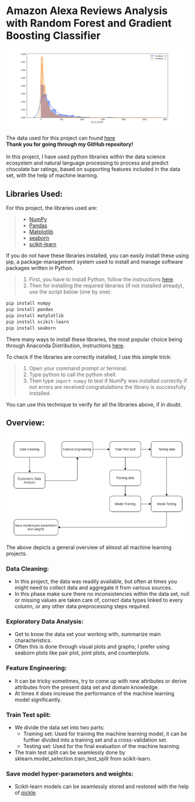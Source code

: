 # Amazon Alexa Reviews Analysis with Random Forest and Gradient Boosting Classifier

![plot](distplot.JPG) <br>

The data used for this project can found [here](https://www.kaggle.com/sid321axn/amazon-alexa-reviews) <br>
**Thank you for going through my GitHub repository!**<br><br>
In this project, I have used python libraries within the data science ecosystem and natural language processing to process and predict chocolate bar ratings, based on supporting features included in the data set, with the help of machine learning.  

## Libraries Used:
For this project, the libraries used are:
>* [NumPy](https://github.com/numpy/numpy)
>* [Pandas](https://github.com/pandas-dev/pandas)
>* [Matplotlib](https://github.com/matplotlib/matplotlib)
>* [seaborn](https://github.com/mwaskom/seaborn)
>* [scikit-learn](https://github.com/scikit-learn/scikit-learn)

If you do not have these libraries installed, you can easily install these using pip, a package-management system used to install and manage software packages written in Python.<br>
>1. First, you have to install Python, follow the instructions [here](https://www.python.org/downloads/).<br> 
>1. Then for installing the required libraries (if not installed already), use the script below (one by one):

```bash
pip install numpy
pip install pandas
pip install matplotlib
pip install scikit-learn
pip install seaborn
```

There many ways to install these libraries, the most popular choice being through Anaconda Distribution, instructions [here](https://docs.anaconda.com/anaconda/install/). <br>

To check if the libraries are correctly installed, I use this simple trick:
>1. Open your command prompt or terminal.
>1. Type python to call the python shell.
>1. Then type ```import numpy``` to test if NumPy was installed correctly if not errors are received congratulations the library is successfully installed. <br> 

You can use this technique to verify for all the libraries above, if in doubt. 

## Overview:
![Diagram image file](Diagram.jpg) <br>
The above depicts a general overview of almost all machine learning projects. 
### Data Cleaning:
* In this project, the data was readily available, but often at times you might need to collect data and aggregate it from various sources. 
* In this phase make sure there no inconsistencies within the data set, null or missing values are taken care of, correct data types linked to every column, or any other data preprocessing steps required.

### Exploratory Data Analysis:
* Get to know the data set your working with, summarize main characteristics. 
* Often this is done through visual plots and graphs; I prefer using seaborn plots like pair plot, joint plots, and counterplots. 

### Feature Engineering:
* It can be tricky sometimes, try to come up with new attributes or derive attributes from the present data set and domain knowledge.
* At times it does increase the performance of the machine learning model significantly. 

### Train Test split:
* We divide the data set into two parts:
  * Training set: Used for training the machine learning model, it can be further divided into a training set and a cross-validation set.
  * Testing set: Used for the final evaluation of the machine learning. 
* The train test split can be seamlessly done by sklearn.model_selection.train_test_split from scikit-learn. 

### Save model hyper-parameters and weights:
* Scikit-learn models can be seamlessly stored and restored with the help of [pickle](https://github.com/python/cpython/blob/master/Lib/pickle.py).

